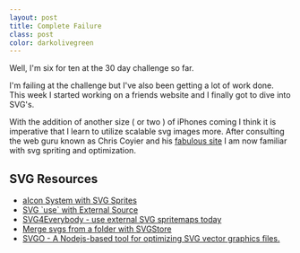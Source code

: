 ```yaml
---
layout: post
title: Complete Failure
class: post
color: darkolivegreen
---
```


Well, I'm six for ten at the 30 day challenge so far. 

I'm failing at the challenge but I've also been getting a lot of work done. This week I started working on a friends website and I finally got to dive into SVG's.

With the addition of another size ( or two ) of iPhones coming I think it is imperative that I learn to utilize scalable svg images more. After consulting the web guru known as Chris Coyier and his <a href="http://css-tricks.com" target="_blank">fabulous site</a> I am now familiar with svg spriting and optimization.

<h2>SVG Resources</h2>
<ul>
<li><a href="http://css-tricks.com/svg-sprites-use-better-icon-fonts/" target="_blank">aIcon System with SVG Sprites</a></li>
<li><a href="http://css-tricks.com/svg-use-external-source/" target="_blank">SVG `use` with External Source</a></li>
<li><a href="https://github.com/jonathantneal/svg4everybody" target="_blank">SVG4Everybody - use external SVG spritemaps today</a></li>
<li><a href="https://github.com/FWeinb/grunt-svgstore" target="_blank">Merge svgs from a folder with SVGStore</a></li>
<li><a href="https://github.com/svg/svgo" target="_blank">SVGO - A Nodejs-based tool for optimizing SVG vector graphics files.</a></li>
</ul>
